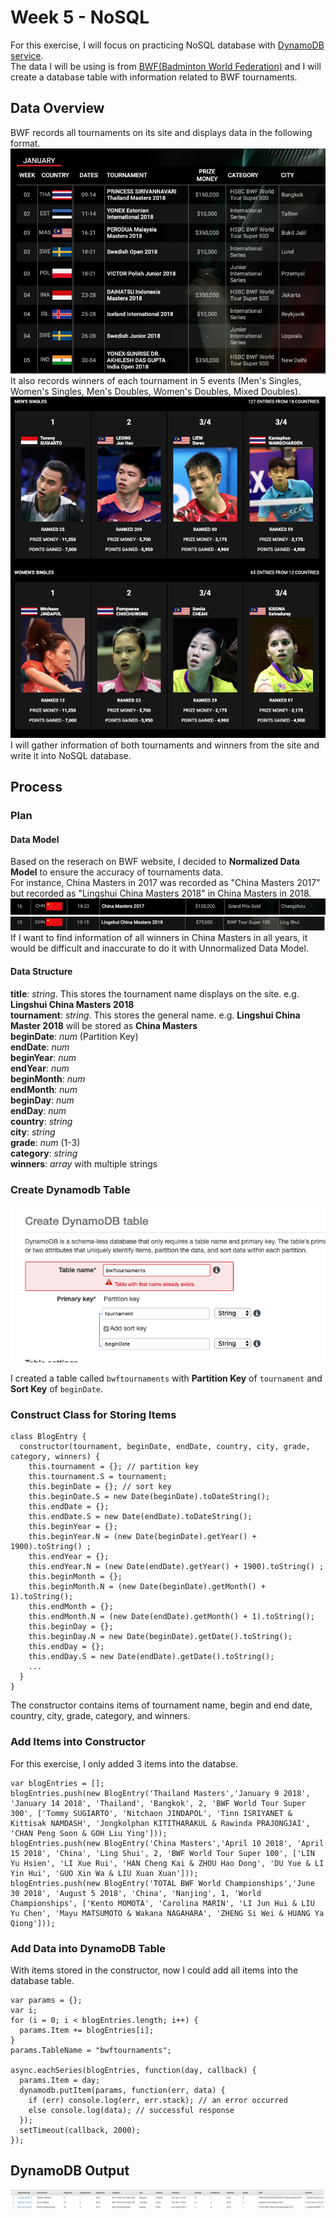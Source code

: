 # Week 5 - NoSQL
For this exercise, I will focus on practicing NoSQL database with [DynamoDB service](https://aws.amazon.com/dynamodb/).<br/>
The data I will be using is from [BWF(Badminton World Federation)](https://aws.amazon.com/dynamodb/) and I will create a database table with information related to BWF tournaments.
## Data Overview
BWF records all tournaments on its site and displays data in the following format. <br />
![bwf-events](https://github.com/yiranni/data-structures/blob/master/data-structures/week5/img/bwf-events.png) <br />
It also records winners of each tournament in 5 events (Men's Singles, Women's Singles, Men's Doubles, Women's Doubles, Mixed Doubles). <br />
![winners](https://github.com/yiranni/data-structures/blob/master/data-structures/week5/img/bwf-winners.png) <br />
I will gather information of both tournaments and winners from the site and write it into NoSQL database.

## Process
### Plan
#### Data Model
Based on the reserach on BWF website, I decided to **Normalized Data Model** to ensure the accuracy of tournaments data. <br />
For instance, China Masters in 2017 was recorded as "China Masters 2017" but recorded as "Lingshui China Masters 2018" in China Masters in 2018. <br />
![China Masters 2017](https://github.com/yiranni/data-structures/blob/master/data-structures/week5/img/bwf-chinamaster-2017.png) <br />
![China Masters 2018](https://github.com/yiranni/data-structures/blob/master/data-structures/week5/img/bwf-chinamaster-2018.png) <br />
If I want to find information of all winners in China Masters in all years, it would be difficult and inaccurate to do it with Unnormalized Data Model.

#### Data Structure
**title**: *string*. This stores the tournament name displays on the site. e.g. **Lingshui China Masters 2018** <br />
**tournament**: *string*. This stores the general name. e.g. **Lingshui China Master 2018** will be stored as **China Masters** <br />
**beginDate**: *num* (Partition Key)<br /> 
**endDate**: *num* <br />
**beginYear**: *num* <br />
**endYear**: *num* <br />
**beginMonth**: *num* <br />
**endMonth**: *num* <br />
**beginDay**: *num* <br />
**endDay**: *num* <br />
**country**: *string* <br />
**city**: *string* <br />
**grade**: *num* (1-3) <br />
**category**: *string* <br />
**winners**: *array* with multiple strings



### Create Dynamodb Table
![create table](https://github.com/yiranni/data-structures/blob/master/data-structures/week5/img/dynamodb-create.png) <br />

I created a table called `bwftournaments` with **Partition Key** of `tournament` and **Sort Key** of `beginDate`.
### Construct Class for Storing Items
```
class BlogEntry {
  constructor(tournament, beginDate, endDate, country, city, grade, category, winners) {
    this.tournament = {}; // partition key
    this.tournament.S = tournament;
    this.beginDate = {}; // sort key
    this.beginDate.S = new Date(beginDate).toDateString();
    this.endDate = {};
    this.endDate.S = new Date(endDate).toDateString();
    this.beginYear = {}; 
    this.beginYear.N = (new Date(beginDate).getYear() + 1900).toString() ;
    this.endYear = {};
    this.endYear.N = (new Date(endDate).getYear() + 1900).toString() ;
    this.beginMonth = {};
    this.beginMonth.N = (new Date(beginDate).getMonth() + 1).toString();
    this.endMonth = {};
    this.endMonth.N = (new Date(endDate).getMonth() + 1).toString();
    this.beginDay = {};
    this.beginDay.N = new Date(beginDate).getDate().toString();
    this.endDay = {};
    this.endDay.S = new Date(endDate).getDate().toString();
    ...
  }
}
```
The constructor contains items of tournament name, begin and end date, country, city, grade, category, and winners.

### Add Items into Constructor
For this exercise, I only added 3 items into the databse.
```
var blogEntries = [];
blogEntries.push(new BlogEntry('Thailand Masters','January 9 2018', 'January 14 2018', 'Thailand', 'Bangkok', 2, 'BWF World Tour Super 300', ['Tommy SUGIARTO', 'Nitchaon JINDAPOL', 'Tinn ISRIYANET & Kittisak NAMDASH', 'Jongkolphan KITITHARAKUL & Rawinda PRAJONGJAI', 'CHAN Peng Soon & GOH Liu Ying']));
blogEntries.push(new BlogEntry('China Masters','April 10 2018', 'April 15 2018', 'China', 'Ling Shui', 2, 'BWF World Tour Super 100', ['LIN Yu Hsien', 'LI Xue Rui', 'HAN Cheng Kai & ZHOU Hao Dong', 'DU Yue & LI Yin Hui', 'GUO Xin Wa & LIU Xuan Xuan']));
blogEntries.push(new BlogEntry('TOTAL BWF World Championships','June 30 2018', 'August 5 2018', 'China', 'Nanjing', 1, 'World Championships', ['Kento MOMOTA', 'Carolina MARIN', 'LI Jun Hui & LIU Yu Chen', 'Mayu MATSUMOTO & Wakana NAGAHARA', 'ZHENG Si Wei & HUANG Ya Qiong']));
```
### Add Data into DynamoDB Table
With items stored in the constructor, now I could add all items into the database table.
```
var params = {};
var i;
for (i = 0; i < blogEntries.length; i++) {
  params.Item += blogEntries[i];
}
params.TableName = "bwftournaments";

async.eachSeries(blogEntries, function(day, callback) {
  params.Item = day;
  dynamodb.putItem(params, function(err, data) {
    if (err) console.log(err, err.stack); // an error occurred
    else console.log(data); // successful response
  });
  setTimeout(callback, 2000);
});
```


## DynamoDB Output
![output](https://github.com/yiranni/data-structures/blob/master/data-structures/week5/img/output.png) <br />